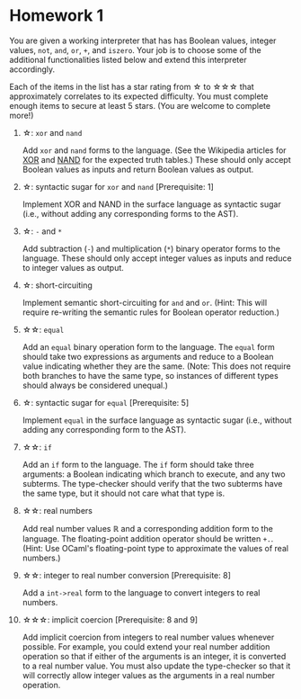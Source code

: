 # Homework 1

You are given a working interpreter that has has Boolean values, integer values,
`not`, `and`, `or`, `+`, and `iszero`. Your job is to choose some of the
additional functionalities listed below and extend this interpreter accordingly.

Each of the items in the list has a star rating from ☆ to ☆☆☆ that approximately
correlates to its expected difficulty. You must complete enough items to secure
at least 5 stars. (You are welcome to complete more!)

  1.  ☆: `xor` and `nand`

      Add `xor` and `nand` forms to the language. (See the Wikipedia articles
      for [XOR](https://en.wikipedia.org/wiki/XOR_gate) and
      [NAND](https://en.wikipedia.org/wiki/NAND_gate) for the expected truth
      tables.) These should only accept Boolean values as inputs and return
      Boolean values as output.

  2.  ☆: syntactic sugar for `xor` and `nand` [Prerequisite: 1]

      Implement XOR and NAND in the surface language as syntactic sugar (i.e.,
      without adding any corresponding forms to the AST).

  3.  ☆: `-` and `*`

      Add subtraction (`-`) and multiplication (`*`) binary operator forms to
      the language. These should only accept integer values as inputs and reduce
      to integer values as output.

  4.  ☆: short-circuiting

      Implement semantic short-circuiting for `and` and `or`. (Hint: This will
      require re-writing the semantic rules for Boolean operator reduction.)
  5.  ☆☆: `equal`

      Add an `equal` binary operation form to the language. The `equal` form
      should take two expressions as arguments and reduce to a Boolean value
      indicating whether they are the same. (Note: This does not require both
      branches to have the same type, so instances of different types should
      always be considered unequal.)

  6.  ☆: syntactic sugar for `equal` [Prerequisite: 5]

      Implement `equal` in the surface language as syntactic sugar (i.e.,
      without adding any corresponding form to the AST).

  7.  ☆☆: `if`

      Add an `if` form to the language. The `if` form should take three
      arguments: a Boolean indicating which branch to execute, and any two
      subterms. The type-checker should verify that the two subterms have the
      same type, but it should not care what that type is.

  8.  ☆☆: real numbers

      Add real number values ℝ and a corresponding addition form to the
      language. The floating-point addition operator should be written `+.`.
      (Hint: Use OCaml's floating-point type to approximate the values of real
      numbers.)

  9.  ☆☆: integer to real number conversion [Prerequisite: 8]

      Add a `int->real` form to the language to convert integers to real
      numbers.

  10. ☆☆☆: implicit coercion [Prerequisite: 8 and 9]

      Add implicit coercion from integers to real number values whenever
      possible. For example, you could extend your real number addition
      operation so that if either of the arguments is an integer, it is
      converted to a real number value. You must also update the type-checker so
      that it will correctly allow integer values as the arguments in a real
      number operation.
